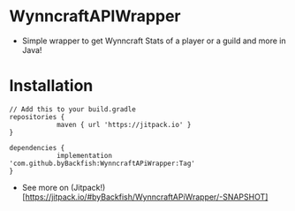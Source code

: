 # WynncraftAPIWrapper
* Simple wrapper to get Wynncraft Stats of a player or a guild and more in Java!

# Installation

```
// Add this to your build.gradle
repositories {
			maven { url 'https://jitpack.io' }
}

dependencies {
	        implementation 'com.github.byBackfish:WynncraftAPiWrapper:Tag'
}
```

* See more on (Jitpack!)[https://jitpack.io/#byBackfish/WynncraftAPiWrapper/-SNAPSHOT]
